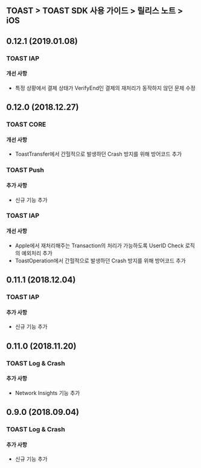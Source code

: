## TOAST > TOAST SDK 사용 가이드 > 릴리스 노트 > iOS

## 0.12.1 (2019.01.08)

### TOAST IAP

#### 개선 사항

* 특정 상황에서 결제 상태가 VerifyEnd인 결제의 재처리가 동작하지 않던 문제 수정

## 0.12.0 (2018.12.27)

### TOAST CORE

#### 개선 사항

* ToastTransfer에서 간헐적으로 발생하던 Crash 방지를 위해 방어코드 추가

### TOAST Push

#### 추가 사항

* 신규 기능 추가

### TOAST IAP

#### 개선 사항

* Apple에서 재처리해주는 Transaction의 처리가 가능하도록 UserID Check 로직의 예외처리 추가
* ToastOperation에서 간헐적으로 발생하던 Crash 방지를 위해 방어코드 추가 


## 0.11.1 (2018.12.04)

### TOAST IAP

#### 추가 사항

* 신규 기능 추가


## 0.11.0 (2018.11.20)

### TOAST Log & Crash

#### 추가 사항

* Network Insights 기능 추가


## 0.9.0 (2018.09.04)

### TOAST Log & Crash

#### 추가 사항

* 신규 기능 추가